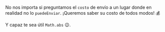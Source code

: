 No nos importa si preguntamos el `costo` de envío a un lugar donde en realidad no lo `puedeEnviar`. ¡Queremos saber su costo de todos modos! :moneybag: 

Y capaz te sea útil `Math.abs` :wink:. 